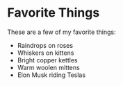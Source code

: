 # Favorite Things

These are a few of my favorite things:

- Raindrops on roses
- Whiskers on kittens
- Bright copper kettles
- Warm woolen mittens
- Elon Musk riding Teslas
